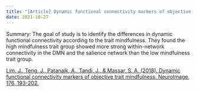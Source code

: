 ```yaml
---
title: "[Article] Dynamic functional connectivity markers of objective trait mindfulness."
date: 2021-10-27
---
```



Summary: The goal of study is to identify the differences in dynamic functional connectivity according to the trait mindfulness. They found the high mindfulness trait group showed more strong within-network connectivity in the DMN and the salience network than the low mindfulness trait group. 




[Lim, J., Teng, J., Patanaik, A., Tandi, J., & Massar, S. A. (2018). Dynamic functional connectivity markers of objective trait mindfulness. NeuroImage, 176, 193-202.](https://www.sciencedirect.com/science/article/pii/S1053811918303665) <br/>
